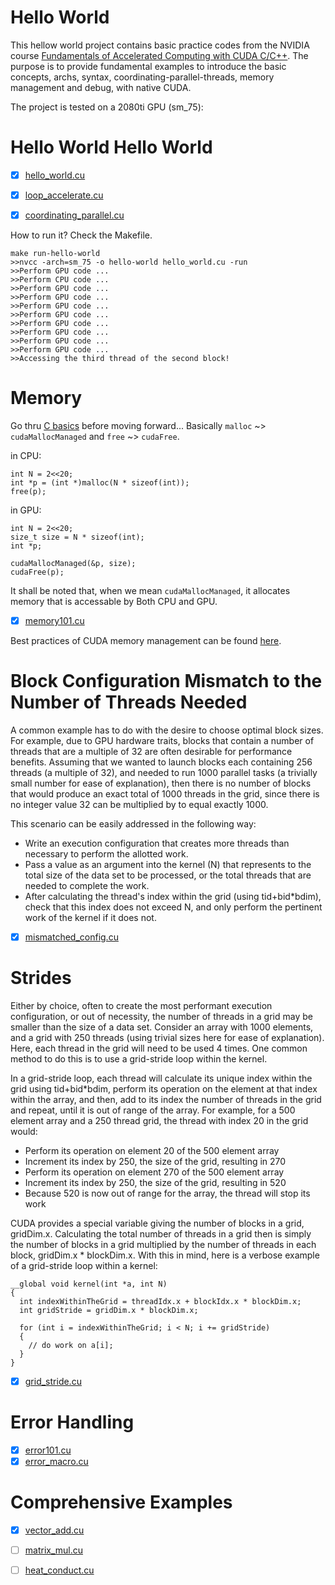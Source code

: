 # Hello World

This hellow world project contains basic practice codes from the NVIDIA course [Fundamentals of Accelerated Computing with CUDA C/C++](https://courses.nvidia.com/courses/course-v1:DLI+C-AC-01+V1/about). The purpose is to provide fundamental examples to introduce the basic concepts, archs, syntax, coordinating-parallel-threads, memory management and debug, with native CUDA.

The project is tested on a 2080ti GPU (sm_75):


# Hello World Hello World

- [X] [hello_world.cu](hello_world.cu)
- [X] [loop_accelerate.cu](loop_accelerate.cu)
- [X] [coordinating_parallel.cu](coordinating_parallel.cu)


How to run it? Check the Makefile.

```
make run-hello-world
>>nvcc -arch=sm_75 -o hello-world hello_world.cu -run
>>Perform GPU code ...
>>Perform CPU code ...
>>Perform GPU code ...
>>Perform GPU code ...
>>Perform GPU code ...
>>Perform GPU code ...
>>Perform GPU code ...
>>Perform GPU code ...
>>Perform GPU code ...
>>Perform GPU code ...
>>Accessing the third thread of the second block!
```

# Memory

Go thru [C basics](https://www.learn-c.org/)  before moving forward...
Basically `malloc` ~> `cudaMallocManaged` and `free` ~> `cudaFree`.

in CPU:

```
int N = 2<<20;
int *p = (int *)malloc(N * sizeof(int));
free(p);
```

in GPU:

```
int N = 2<<20;
size_t size = N * sizeof(int);
int *p;

cudaMallocManaged(&p, size);
cudaFree(p);
```

It shall be noted that, when we mean `cudaMallocManaged`, it allocates memory that is accessable by Both CPU and GPU.

- [X] [memory101.cu](memory101.cu)

Best practices of CUDA memory management can be found [here](https://docs.nvidia.com/cuda/cuda-c-best-practices-guide/index.html#memory-optimizations).

# Block Configuration Mismatch to the Number of Threads Needed

A common example has to do with the desire to choose optimal block sizes. For example, due to GPU hardware traits, blocks that contain a number of threads that are a multiple of 32 are often desirable for performance benefits. Assuming that we wanted to launch blocks each containing 256 threads (a multiple of 32), and needed to run 1000 parallel tasks (a trivially small number for ease of explanation), then there is no number of blocks that would produce an exact total of 1000 threads in the grid, since there is no integer value 32 can be multiplied by to equal exactly 1000.

This scenario can be easily addressed in the following way:

- Write an execution configuration that creates more threads than necessary to perform the allotted work.
- Pass a value as an argument into the kernel (N) that represents to the total size of the data set to be processed, or the total threads that are needed to complete the work.
- After calculating the thread's index within the grid (using tid+bid*bdim), check that this index does not exceed N, and only perform the pertinent work of the kernel if it does not.


- [X] [mismatched_config.cu](mismatched_config.cu)


# Strides

Either by choice, often to create the most performant execution configuration, or out of necessity, the number of threads in a grid may be smaller than the size of a data set. Consider an array with 1000 elements, and a grid with 250 threads (using trivial sizes here for ease of explanation). Here, each thread in the grid will need to be used 4 times. One common method to do this is to use a grid-stride loop within the kernel.

In a grid-stride loop, each thread will calculate its unique index within the grid using tid+bid*bdim, perform its operation on the element at that index within the array, and then, add to its index the number of threads in the grid and repeat, until it is out of range of the array. For example, for a 500 element array and a 250 thread grid, the thread with index 20 in the grid would:

- Perform its operation on element 20 of the 500 element array
- Increment its index by 250, the size of the grid, resulting in 270
- Perform its operation on element 270 of the 500 element array
- Increment its index by 250, the size of the grid, resulting in 520
- Because 520 is now out of range for the array, the thread will stop its work

CUDA provides a special variable giving the number of blocks in a grid, gridDim.x. Calculating the total number of threads in a grid then is simply the number of blocks in a grid multiplied by the number of threads in each block, gridDim.x * blockDim.x. With this in mind, here is a verbose example of a grid-stride loop within a kernel:

```
__global void kernel(int *a, int N)
{
  int indexWithinTheGrid = threadIdx.x + blockIdx.x * blockDim.x;
  int gridStride = gridDim.x * blockDim.x;

  for (int i = indexWithinTheGrid; i < N; i += gridStride)
  {
    // do work on a[i];
  }
}
```

- [X] [grid_stride.cu](grid_stride.cu)

# Error Handling

- [X] [error101.cu](error101.cu)
- [X] [error_macro.cu](error_macro.cu)

# Comprehensive Examples

- [X] [vector_add.cu](vector_add.cu)
- [ ] [matrix_mul.cu](matrix_mul.cu)
- [ ] [heat_conduct.cu](heat_conduct.cu)




